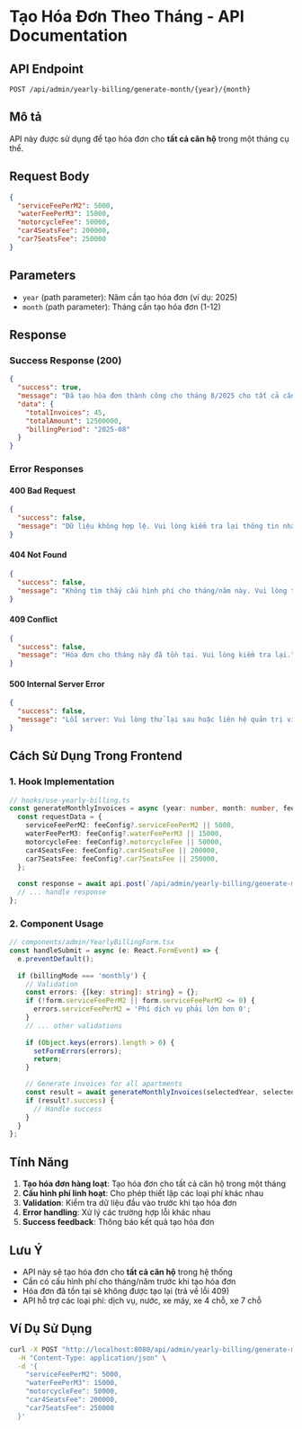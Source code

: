 # Tạo Hóa Đơn Theo Tháng - API Documentation

## API Endpoint

```
POST /api/admin/yearly-billing/generate-month/{year}/{month}
```

## Mô tả

API này được sử dụng để tạo hóa đơn cho **tất cả căn hộ** trong một tháng cụ thể.

## Request Body

```json
{
  "serviceFeePerM2": 5000,
  "waterFeePerM3": 15000,
  "motorcycleFee": 50000,
  "car4SeatsFee": 200000,
  "car7SeatsFee": 250000
}
```

## Parameters

- `year` (path parameter): Năm cần tạo hóa đơn (ví dụ: 2025)
- `month` (path parameter): Tháng cần tạo hóa đơn (1-12)

## Response

### Success Response (200)
```json
{
  "success": true,
  "message": "Đã tạo hóa đơn thành công cho tháng 8/2025 cho tất cả căn hộ",
  "data": {
    "totalInvoices": 45,
    "totalAmount": 12500000,
    "billingPeriod": "2025-08"
  }
}
```

### Error Responses

#### 400 Bad Request
```json
{
  "success": false,
  "message": "Dữ liệu không hợp lệ. Vui lòng kiểm tra lại thông tin nhập vào."
}
```

#### 404 Not Found
```json
{
  "success": false,
  "message": "Không tìm thấy cấu hình phí cho tháng/năm này. Vui lòng tạo cấu hình trước."
}
```

#### 409 Conflict
```json
{
  "success": false,
  "message": "Hóa đơn cho tháng này đã tồn tại. Vui lòng kiểm tra lại."
}
```

#### 500 Internal Server Error
```json
{
  "success": false,
  "message": "Lỗi server: Vui lòng thử lại sau hoặc liên hệ quản trị viên."
}
```

## Cách Sử Dụng Trong Frontend

### 1. Hook Implementation

```typescript
// hooks/use-yearly-billing.ts
const generateMonthlyInvoices = async (year: number, month: number, feeConfig?: Partial<YearlyBillingRequest>): Promise<GenerateInvoiceResponse | null> => {
  const requestData = {
    serviceFeePerM2: feeConfig?.serviceFeePerM2 || 5000,
    waterFeePerM3: feeConfig?.waterFeePerM3 || 15000,
    motorcycleFee: feeConfig?.motorcycleFee || 50000,
    car4SeatsFee: feeConfig?.car4SeatsFee || 200000,
    car7SeatsFee: feeConfig?.car7SeatsFee || 250000,
  };
  
  const response = await api.post(`/api/admin/yearly-billing/generate-month/${year}/${month}`, requestData);
  // ... handle response
};
```

### 2. Component Usage

```typescript
// components/admin/YearlyBillingForm.tsx
const handleSubmit = async (e: React.FormEvent) => {
  e.preventDefault();
  
  if (billingMode === 'monthly') {
    // Validation
    const errors: {[key: string]: string} = {};
    if (!form.serviceFeePerM2 || form.serviceFeePerM2 <= 0) {
      errors.serviceFeePerM2 = 'Phí dịch vụ phải lớn hơn 0';
    }
    // ... other validations
    
    if (Object.keys(errors).length > 0) {
      setFormErrors(errors);
      return;
    }

    // Generate invoices for all apartments
    const result = await generateMonthlyInvoices(selectedYear, selectedMonth, form);
    if (result?.success) {
      // Handle success
    }
  }
};
```

## Tính Năng

1. **Tạo hóa đơn hàng loạt**: Tạo hóa đơn cho tất cả căn hộ trong một tháng
2. **Cấu hình phí linh hoạt**: Cho phép thiết lập các loại phí khác nhau
3. **Validation**: Kiểm tra dữ liệu đầu vào trước khi tạo hóa đơn
4. **Error handling**: Xử lý các trường hợp lỗi khác nhau
5. **Success feedback**: Thông báo kết quả tạo hóa đơn

## Lưu Ý

- API này sẽ tạo hóa đơn cho **tất cả căn hộ** trong hệ thống
- Cần có cấu hình phí cho tháng/năm trước khi tạo hóa đơn
- Hóa đơn đã tồn tại sẽ không được tạo lại (trả về lỗi 409)
- API hỗ trợ các loại phí: dịch vụ, nước, xe máy, xe 4 chỗ, xe 7 chỗ

## Ví Dụ Sử Dụng

```bash
curl -X POST "http://localhost:8080/api/admin/yearly-billing/generate-month/2025/8" \
  -H "Content-Type: application/json" \
  -d '{
    "serviceFeePerM2": 5000,
    "waterFeePerM3": 15000,
    "motorcycleFee": 50000,
    "car4SeatsFee": 200000,
    "car7SeatsFee": 250000
  }'
``` 